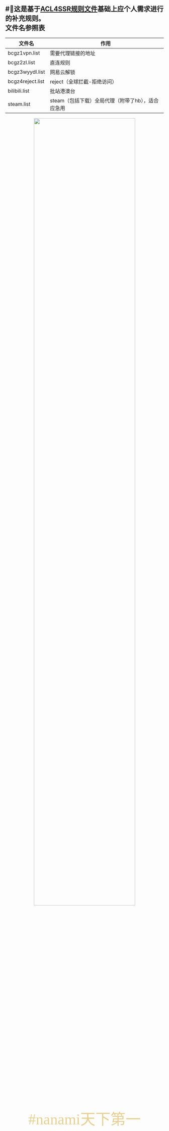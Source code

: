 #:mag_right:这是基于[ACL4SSR规则文件](https://github.com/ACL4SSR/ACL4SSR/tree/master "诶，起飞~")基础上应个人需求进行的补充规则。<br>
文件名参照表  
--------
 
文件名  | 作用|
--------- | --------|
bcgz1vpn.list  | 需要代理链接的地址 |
bcgz2zl.list  | 直连规则 |
bcgz3wyydl.list  | 网易云解锁 |
bcgz4reject.list  | reject（全球拦截-拒绝访问） |
bilibili.list   | 批站港澳台 |
steam.list   | steam（包括下载）全局代理（附带了hb），适合应急用 |
<div align=center>
<img src="https://files.yande.re/sample/e01c433e7ffcb0df8a4c07645c6cf821/yande.re%20437843%20sample%20arihara_nanami%20game_cg%20kobuichi%20riddle_joker%20seifuku%20sweater%20yuzu-soft.jpg" width="80%" height="80%">

</div>

<p><div align=center><font face="STCAIYUN" size="16" color="#E8D093">#nanami天下第一</p></font></div>
